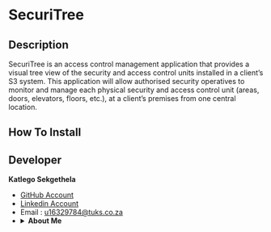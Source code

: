 # SecuriTree

## Description
SecuriTree is an access control management application that provides a visual tree view of the security and access control units installed in a client’s S3 system. This application will allow authorised security operatives to monitor and manage each physical security and access control unit (areas, doors, elevators, floors, etc.), at a client’s premises from one central location.
<br>
  
 ## How To Install 
  
## Developer
<b>Katlego Sekgethela</b><br>
* <a href="https://katlegokt38.github.io/"> GitHub Account </a><br>
* <a href="https://www.linkedin.com/in/katlego-sekgethela-a751a31a5/"> Linkedin Account </a>
* Email : u16329784@tuks.co.za
* <details>
    <summary><b>About Me</b></summary>
    <br>
    Passion driven BSc Computer Science student at the University of Pretoria. I believe diligence is key in being able to achieve any task in life and with that comes the need for discipline through hard work, however, with applying smart work ethic. My years in university have enabled me to develop good organizational skills; an analytical/logical approach to tasks and the ability to work under pressure. I am passionate about computer science and I would like to further my knowledge in that regard
    <br>
</details>


